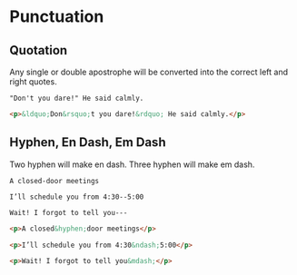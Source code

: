 # Punctuation

## Quotation
Any single or double apostrophe will be converted into the correct left and right quotes.

```gularen
"Don't you dare!" He said calmly.
```
```html
<p>&ldquo;Don&rsquo;t you dare!&rdquo; He said calmly.</p>
```

## Hyphen, En Dash, Em Dash
Two hyphen will make en dash.
Three hyphen will make em dash.

```gularen
A closed-door meetings

I’ll schedule you from 4:30--5:00

Wait! I forgot to tell you---
```
```html
<p>A closed&hyphen;door meetings</p>

<p>I’ll schedule you from 4:30&ndash;5:00</p>

<p>Wait! I forgot to tell you&mdash;</p>
```
